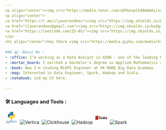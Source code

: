 ```yaml
---
<p align="center"><img src="https://media.tenor.com/nEP6ovplEd8AAAAi/so-really.gif" width="200"/></p>
<p align="center">
<a href="https://t.me/ilyaverendeev"><img src="https://img.shields.io/badge/Telegram-blue?logo=telegram&logoColor=white" alt="Telegram"/></a>
<a href="ilaverendeev@gmail.com"><img src="https://img.shields.io/badge/Gmail-red?logo=gmail&logoColor=white" alt="Gmail"/></a>
<a href="https://leetcode.com/Z5-05/"><img src="https://img.shields.io/badge/Leetcode-orange?logo=Leetcode&color=black" alt="Leetcode"/></a>
</p>
<h1 align="center">hey there <img src="https://media.giphy.com/media/hvRJCLFzcasrR4ia7z/giphy.gif" width="40"></h1>

### 💻: About Me :
- :office: I’m working as a Data Analyst in OZON - one of the leading Russian e-commerce company.
- :mortar_board: I earched a bachelor's degree in Applied Mathematics and Informatics at the National Research Nuclear University MEPhI. Now I continue education to pursue my master's degree in the same specialty.
- :book: Now I'm studing MLOPS Engineer at VK MADE Big Data Academy.
- :mag: Interested in Data Engineer, Spark, Hadoop and Scala.
- :notebook: ind my CV here.

---
```


### :hammer_and_wrench: Languages and Tools :
<div>
  <img src="https://github.com/devicons/devicon/blob/master/icons/python/python-original-wordmark.svg" title="Python" alt="Python" width="40" height="40"/>&nbsp;
  <img src="https://dbdb.io/media/logos/vertica.png.280x250_q85.png" title="Vertica" alt="Vertica" width="100" height="40"/>&nbsp;
  <img src="https://cdn.worldvectorlogo.com/logos/clickhouse.svg" title="Clickhouse" alt="Clickhouse" width="40" height="40"/>&nbsp;
  <img src="https://upload.wikimedia.org/wikipedia/commons/thumb/0/0e/Hadoop_logo.svg/996px-Hadoop_logo.svg.png?20130221043911" title="Hadoop" alt="Hadoop" width="120" height="40"/>&nbsp;
  <img src="https://github.com/devicons/devicon/blob/master/icons/scala/scala-original-wordmark.svg" title="Scala" alt="Scala" width="40" height="40"/>&nbsp;
  <img src="https://upload.wikimedia.org/wikipedia/commons/thumb/f/f3/Apache_Spark_logo.svg/768px-Apache_Spark_logo.svg.png?20210416091439" title="Spark" alt="Spark" width="80" height="40"/>&nbsp;
</div>

